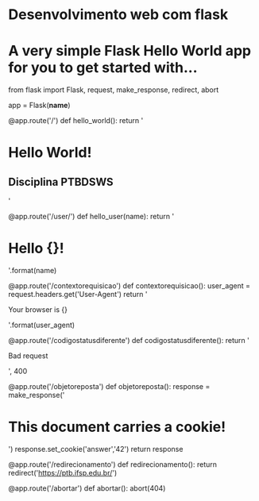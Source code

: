 # Desenvolvimento web com flask

# A very simple Flask Hello World app for you to get started with...

from flask import Flask, request, make_response, redirect, abort

app = Flask(__name__)

@app.route('/')
def hello_world():
    return '<h1>Hello World!</h1><h2>Disciplina PTBDSWS</h2>'

@app.route('/user/<name>')
def hello_user(name):
    return '<h1>Hello {}!</h1>'.format(name)

@app.route('/contextorequisicao')
def contextorequisicao():
    user_agent = request.headers.get('User-Agent')
    return '<p>Your browser is {}</p>'.format(user_agent)

@app.route('/codigostatusdiferente')
def codigostatusdiferente():
    return '<p>Bad request</p>', 400

@app.route('/objetoreposta')
def objetoreposta():
    response = make_response('<h1>This document carries a cookie!</h1>')
    response.set_cookie('answer','42')
    return response

@app.route('/redirecionamento')
def redirecionamento():
    return redirect('https://ptb.ifsp.edu.br/')

@app.route('/abortar')
def abortar():
    abort(404)
